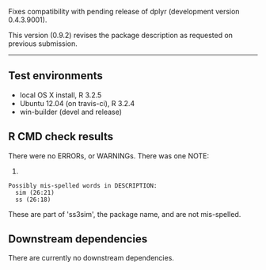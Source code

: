Fixes compatibility with pending release of dplyr (development version 0.4.3.9001).

This version (0.9.2) revises the package description as requested on previous submission. 

---

## Test environments
* local OS X install, R 3.2.5
* Ubuntu 12.04 (on travis-ci), R 3.2.4
* win-builder (devel and release)

## R CMD check results
There were no ERRORs, or WARNINGs. There was one NOTE:

1.
```
Possibly mis-spelled words in DESCRIPTION:
  sim (26:21)
  ss (26:18)
```

These are part of 'ss3sim', the package name, and are not mis-spelled.

## Downstream dependencies
There are currently no downstream dependencies.
